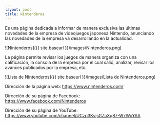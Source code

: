 ```yaml
---
layout: post
title: Nintenderos
---
```

Es una página dedicada a informar de manera exclusiva las últimas novedades de la empresa de videojuegos japonesa Nintendo, anunciando las novedades de la empresa va desarrollando en la actualidad.

![Nintenderos]({{ site.baseurl }}/images/Nintenderos.png)

La página permite revisar los juegos de manera organiza con una calificación, la consola de la empresa por el cual salió, analizar, revisar los avances publicados por la empresa, etc. 

![Lista de Nintenderos]({{ site.baseurl }}/images/Lista de Nintenderos.png)

Dirección de la página web: https://www.nintenderos.com/

Dirección de su página de Facebook: https://www.facebook.com/Nintenderos

Dirección de su página de YouTube: https://www.youtube.com/channel/UCzp3KvjsGZaXq87-W7WoYAA
